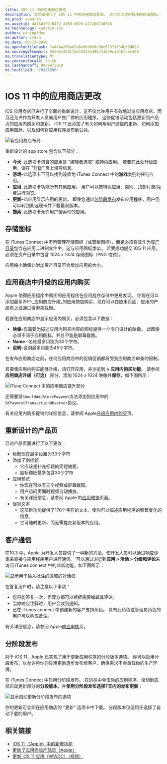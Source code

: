 ```yaml
---
title: IOS 11 中的应用商店更改
description: 本文档探讨了 iOS 11 中的应用商店更改。 它讨论了应用程序的存储图标，升级的应用程序内购买、重新设计的产品页、客户通信和分阶段发布。
ms.prod: xamarin
ms.assetid: 4A7A03FD-B4F2-4969-8676-A17260730FD6
ms.technology: xamarin-ios
author: conceptdev
ms.author: crdun
ms.date: 09/13/2016
ms.openlocfilehash: fa44ba260a62a6e0bd036c08c62371734b38d82d
ms.sourcegitcommit: 933de144d1fbe7d412e49b743839cae4bfcac439
ms.translationtype: MT
ms.contentlocale: zh-CN
ms.lasthandoff: 09/04/2019
ms.locfileid: "70286590"
---
```

# <a name="app-store-changes-in-ios-11"></a>IOS 11 中的应用商店更改

IOS 应用商店已进行了全面的重新设计，这不仅允许用户有效地浏览应用商店，而且还允许作为开发人员向用户推广你的应用程序。 这些促销活动包括更新到产品页的应用内购买和更新。 iOS 11 还添加了有关如何与用户通信的更新、如何添加应用图标，以及如何将应用程序发布到公共。

![新应用商店布局](app-store-changes-images/image3.jpg)

重新设计的 app store 包含以下部分：

- **今天**–此选项卡包含的应用是 "编辑者选取" 或特色应用。 若要在此处升级应用，请在 "[升级](https://developer.apple.com//contact/app-store/promote/)" 页上填写信息。
- **游戏**–此选项卡下可以找到设置为 iTunes Connect 中的**游戏**类别的任何应用。
- **应用**–此选项卡功能所有其他应用。 用户可以按特色应用、类别、顶部付费/免费进行浏览。
- **更新**–此应用显示应用的更新。 即使您通过[分阶段发布](#Phased_Release)发布应用程序，用户仍可以转到此选项卡并下载最新版本。
- **搜索**–此选项卡允许用户搜索你的应用。

## <a name="store-icon"></a>存储图标

在 iTunes Connect 中不再管理存储图标（或营销图标），而是必须将其作为[资产目录](~/ios/app-fundamentals/images-icons/app-icons.md)包含在应用二进制文件中，这与应用图标类似。 若要成功提交 iOS 11 应用，必须在资产目录中包含 1024 x 1024 存储图标（PNG 格式）。

应用缩小确保此附加资产目录不会增加应用的大小。


## <a name="in-app-purchases-promoted-in-the-app-store"></a>应用商店中升级的应用内购买

Apple 使得应用程序中购买的应用程序在应用程序存储中更易发现。 你现在可以添加最多20个_应用商店升级_的应用商店购买，现在可以在应用页面、应用的产品页上或通过搜索来找到。

若要在应用商店中显示应用内购买，必须包含以下数据：

- **映像**–您需要为描述应用内购买内容的图标提供一个专门设计的映像。 此图像必须不同于应用图标，并且不能是屏幕截图。
- **Name** –名称最多只能为30个字符。
- **说明**-说明最多只能为45个字符。

在发布应用商店之前，任何应用商店中的促销促销都将受到应用商店审查的限制。

若要使应用内购买能够升级，请打开应用，并浏览到 **> 应用内购买功能**。 请参阅**应用商店升级（可选）** 部分，添加 1024 x 1024 映像并**保存**，如下图所示：

![ITune Connect 中的应用商店提升部分](app-store-changes-images/image4.png)

还需要将`ShouldAddStorePayment`方法添加到应用中的`SKPaymentTransactionObserver`协议。

有关应用内购买促销的详细信息，请参阅 Apple[升级应用内购买](https://developer.apple.com/app-store/promoting-in-app-purchases/)页。

## <a name="redesigned-product-page"></a>重新设计的产品页

已对产品页面进行了以下更改：

- 标题现在最多设置为30个字符
- 添加了副标题
  - 它应该是补充标题的简短摘要。
  - 副标题应最多包含30个字符
- 应用预览
  - 你现在可以有三个视频或屏幕截图。
  - 用户访问页面时视频自动播放。
  - 有关详细信息，请参阅 Apple 的[应用预览](https://developer.apple.com/app-store/app-previews/)页面。
- 促销文本
  - 这项新功能提供了170个字符的文本，使你可以描述应用程序的频繁变化的信息。
  - 它可随时更新，而无需提交新版本的应用。

## <a name="customer-communication"></a>客户通信

在10.3 中，Apple 为开发人员提供了一种新的方法，使开发人员可以通过响应评审来直接与应用程序用户进行通信。 可以通过浏览到**应用 > 活动 > 分级和评论**来访问 iTunes connect 中的此新功能，如下图所示：

![显示用于输入批注的区域的对话框](app-store-changes-images/image5.png)

在答复用户时，请注意以下事项：

- 您只能答复一次，但双方都可以根据需要编辑其评论。
- 当你响应注释时，用户会收到通知。
- 已在 iTunes connect 中创建新的客户支持角色。 具有此角色或管理员角色的用户可以响应备注。

有关详细信息，请参阅 Apple[响应审核](https://developer.apple.com/app-store/responding-to-reviews/)页。

<a name="Phased_Release"/>

## <a name="phased-release"></a>分阶段发布

对于 iOS 11，Apple 已实现了用于更新应用程序的分段版本选项。 你可以启用分段发布，以允许将你的应用更新逐步发布给客户，确保需求不会重载你的生产环境。

在 iTunes Connect 中启用分阶段发布。 在边栏中单击你的应用程序，滚动到底部自动更新部分的**分段版本**，并**使用分阶段发布选择7天内的发布更新**：

![显示自动更新分阶段发布的选项](app-store-changes-images/image6.png)

你的更新可立即在应用商店的 "更新" 选项卡中下载。 分段版本仅适用于选择了自动下载的用户。


## <a name="related-links"></a>相关链接

- [IOS 11 （Apple）中的新增功能](https://developer.apple.com/ios/)
- [更新了应用商店产品页（Apple）](https://developer.apple.com/app-store/product-page/)
- [更新 iOS 11 应用（WWDC）（视频）](https://developer.apple.com/videos/play/wwdc2017/204/)
